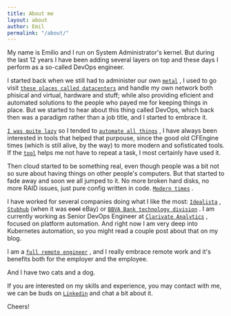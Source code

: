 ```yaml
---
title: About me
layout: about
author: Emil
permalink: "/about/"
---
```


My name is Emilio and I run on System Administrator's kernel. But during the last 12 years I have been adding several layers on top and these days I perform as a so-called DevOps engineer.

I started back when we still had to administer our own [`metal`](https://en.wikipedia.org/wiki/Bare-metal_server) , I used to go visit [`these places called datacenters`](https://spaghetticloud.com/datacenter-tour/index.html) and handle my own network both phisical and virtual, hardware and stuff; while also providing eficient and automated solutions to the people who payed me for keeping things in place. But we started to hear about this thing called DevOps, which back then was a paradigm rather than a job title, and I started to embrace it.

[`I was quite lazy`](https://www.thegeekstuff.com/2011/07/lazy-sysadmin/) so I tended to [`automate all things`](https://miro.medium.com/max/500/1*TKt92huSBbSnbRNuAVTx_A.jpeg) , I have always been interested in tools that helped that purpouse, since the good old CFEngine times (which is still alive, by the way) to more modern and sofisticated tools. If the [`tool`](https://3ovyg21t17l11k49tk1oma21-wpengine.netdna-ssl.com/wp-content/uploads/2017/08/Automic-CD-Map.png) helps me not have to repeat a task, I most certainly have used it.

Then cloud started to be something real, even though people was a bit not so sure about having things on other people's computers. But that started to fade away and soon we all jumped to it. No more broken hard disks, no more RAID issues, just pure config written in code. [`Modern times`](https://media1.giphy.com/media/XCxcmEQWxDdc8qsd2R/giphy.gif?cid=ecf05e4732615pk84bfugaxf4el4g2d7jrdyzmbi06w3irdh&rid=giphy.gif) .

I have worked for several companies doing what I like the most: [`Idealista`](https://www.rentalia.com/) , [`Stubhub`](https://www.stubhub.com/) (when it was ~~cool~~ eBay) or [`BBVA Bank technology division`](https://www.bbvanexttechnologies.com/) . I am currently working as Senior DevOps Engineer at [`Clarivate Analytics`](https://clarivate.com/) , focused on platform automation. And right now I am very deep into Kubernetes automation, so you might read a couple post about that on my blog.

I am a [`full remote engineer`](https://weworkremotely.com/blog) , and I really embrace remote work and it's benefits both for the employer and the employee.

And I have two cats and a dog.

If you are interested on my skills and experience, you may contact with me, we can be buds on [`Linkedin`](https://www.linkedin.com/in/emiliourena) and chat a bit about it.

Cheers!
